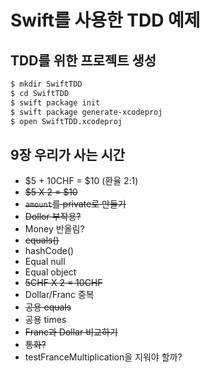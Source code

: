 # Swift를 사용한 TDD 예제

## TDD를 위한 프로젝트 생성

```bash
$ mkdir SwiftTDD
$ cd SwiftTDD
$ swift package init
$ swift package generate-xcodeproj
$ open SwiftTDD.xcodeproj
```

## 9장 우리가 사는 시간

* $5 + 10CHF = $10 (환율 2:1)
* ~~$5 X 2 = $10~~
* ~~`amount`를 private로 만들기~~
* ~~Dollor 부작용?~~
* Money 반올림?
* ~~equals()~~
* hashCode()
* Equal null
* Equal object
* ~~5CHF X 2 = 10CHF~~
* Dollar/Franc 중복
* ~~공용 equals~~
* 공용 times
* ~~Franc과 Dollar 비교하기~~
* ~~통화?~~
* testFranceMultiplication을 지워야 할까?


